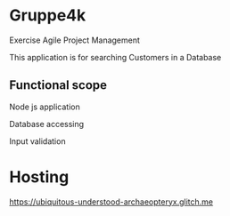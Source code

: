 # Gruppe4k
Exercise Agile Project Management

This application is for searching Customers in a Database

## Functional scope 

Node js application

Database accessing

Input validation

# Hosting

https://ubiquitous-understood-archaeopteryx.glitch.me

